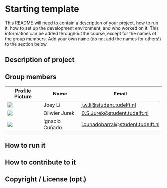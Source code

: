 # Starting template

This README will need to contain a description of your project, how to run it, how to set up the development environment, and who worked on it.
This information can be added throughout the course, except for the names of the group members.
Add your own name (do not add the names for others!) to the section below.

## Description of project

## Group members

| Profile Picture | Name | Email |
|---|---|---|
| ![](https://secure.gravatar.com/avatar/66b73b929c725583e663ded295fb78a2?s=32&d=identicon) | Joey Li | j.w.li@student.tudelft.nl |
| ![](https://secure.gravatar.com/avatar/fbbae4e9d83c614c4b260debebf4c9d6?s=32&d=identicon) | Oliwier Jurek | O.S.Jurek@student.tudelft.nl |
| ![](https://secure.gravatar.com/avatar/cefae1fade4055b26e708b23e7771a22?s=192&d=identicon) | Ignacio Cuñado | i.cunadobarral@student.tudelft.nl |


## How to run it

## How to contribute to it

## Copyright / License (opt.)
